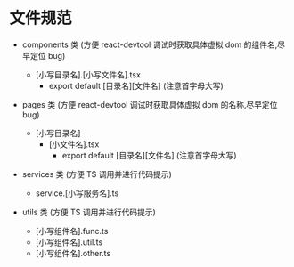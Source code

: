 # 文件规范

- components 类 (方便 react-devtool 调试时获取具体虚拟 dom 的组件名,尽早定位 bug)
  - [小写目录名].[小写文件名].tsx
    - export default [目录名][文件名] (注意首字母大写)
- pages 类 (方便 react-devtool 调试时获取具体虚拟 dom 的名称,尽早定位 bug)

  - [小写目录名]
    - [小文件名].tsx
      - export default [目录名][文件名] (注意首字母大写)

- services 类 (方便 TS 调用并进行代码提示)
  - service.[小写服务名].ts
- utils 类 (方便 TS 调用并进行代码提示)
  - [小写组件名].func.ts
  - [小写组件名].util.ts
  - [小写组件名].other.ts
